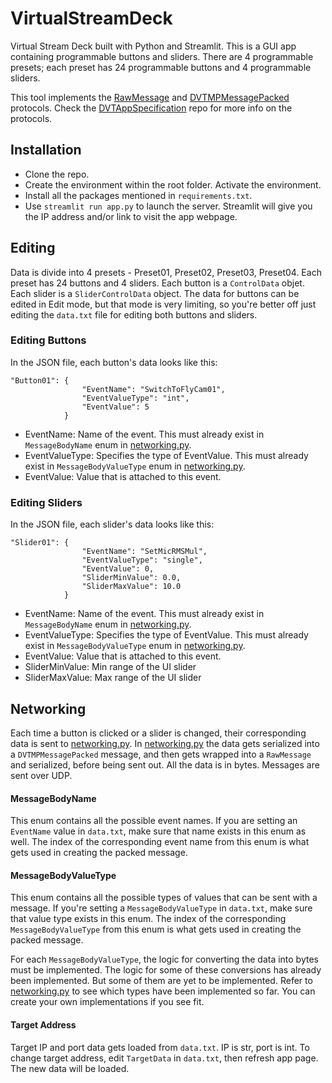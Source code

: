 # VirtualStreamDeck
Virtual Stream Deck built with Python and Streamlit. This is a GUI app containing programmable buttons and sliders. There are 4 programmable presets; each preset has 24 programmable buttons and 4 programmable sliders.

This tool implements the [RawMessage](https://github.com/Demkeys/DVTAppSpecification#rawmessage-protocol) and [DVTMPMessagePacked](https://github.com/Demkeys/DVTAppSpecification#dvtmpmessagepacked-protocol) protocols. Check the [DVTAppSpecification](https://github.com/Demkeys/DVTAppSpecification) repo for more info on the protocols.


## Installation
- Clone the repo.
- Create the environment within the root folder. Activate the environment.
- Install all the packages mentioned in `requirements.txt`.
- Use `streamlit run app.py` to launch the server. Streamlit will give you the IP address and/or link to visit the app webpage.

## Editing
Data is divide into 4 presets - Preset01, Preset02, Preset03, Preset04. Each preset has 24 buttons and 4 sliders. Each button is a `ControlData` objet. Each slider is a `SliderControlData` object. The data for buttons can be edited in Edit mode, but that mode is very limiting, so you're better off just editing the `data.txt` file for editing both buttons and sliders. 

### Editing Buttons
In the JSON file, each button's data looks like this:
```
"Button01": {
                "EventName": "SwitchToFlyCam01",
                "EventValueType": "int",
                "EventValue": 5
            }
```
- EventName: Name of the event. This must already exist in `MessageBodyName` enum in [networking.py](https://github.com/Demkeys/VirtualStreamDeck/blob/main/networking.py). 
- EventValueType: Specifies the type of EventValue. This must already exist in `MessageBodyValueType` enum in [networking.py](https://github.com/Demkeys/VirtualStreamDeck/blob/main/networking.py).
- EventValue: Value that is attached to this event.

### Editing Sliders
In the JSON file, each slider's data looks like this:
```
"Slider01": {
                "EventName": "SetMicRMSMul",
                "EventValueType": "single",
                "EventValue": 0,
                "SliderMinValue": 0.0,
                "SliderMaxValue": 10.0
            }
```
- EventName: Name of the event. This must already exist in `MessageBodyName` enum in [networking.py](https://github.com/Demkeys/VirtualStreamDeck/blob/main/networking.py). 
- EventValueType: Specifies the type of EventValue. This must already exist in `MessageBodyValueType` enum in [networking.py](https://github.com/Demkeys/VirtualStreamDeck/blob/main/networking.py).
- EventValue: Value that is attached to this event.
- SliderMinValue: Min range of the UI slider
- SliderMaxValue: Max range of the UI slider

## Networking
Each time a button is clicked or a slider is changed, their corresponding data is sent to [networking.py](https://github.com/Demkeys/VirtualStreamDeck/blob/main/networking.py). In [networking.py](https://github.com/Demkeys/VirtualStreamDeck/blob/main/networking.py) the data gets serialized into a `DVTMPMessagePacked` message, and then gets wrapped into a `RawMessage` and serialized, before being sent out. All the data is in bytes. Messages are sent over UDP. 

#### MessageBodyName
This enum contains all the possible event names. If you are setting an `EventName` value in `data.txt`, make sure that name exists in this enum as well. The index of the corresponding event name from this enum is what gets used in creating the packed message.

#### MessageBodyValueType
This enum contains all the possible types of values that can be sent with a message. If you're setting a `MessageBodyValueType` in `data.txt`, make sure that value type exists in this enum. The index of the corresponding `MessageBodyValueType` from this enum is what gets used in creating the packed message.

For each `MessageBodyValueType`, the logic for converting the data into bytes must be implemented. The logic for some of these conversions has already been implemented. But some of them are yet to be implemented. Refer to [networking.py](https://github.com/Demkeys/VirtualStreamDeck/blob/main/networking.py) to see which types have been implemented so far. You can create your own implementations if you see fit.

#### Target Address
Target IP and port data gets loaded from `data.txt`. IP is str, port is int. To change target address, edit `TargetData` in `data.txt`, then refresh app page. The new data will be loaded.
